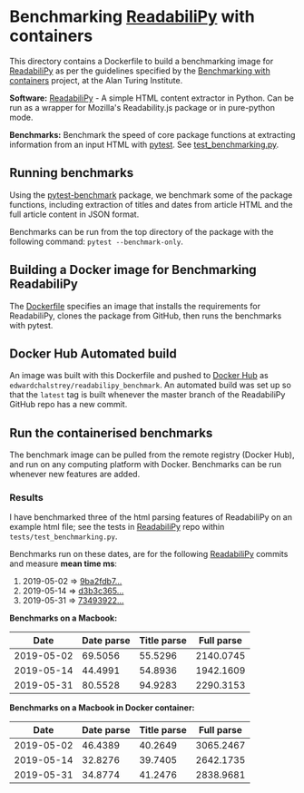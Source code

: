 Benchmarking [ReadabiliPy](https://github.com/alan-turing-institute/ReadabiliPy/tree/master) with containers
====

This directory contains a Dockerfile to build a benchmarking image for [ReadabiliPy](https://github.com/alan-turing-institute/ReadabiliPy/tree/master) as per the guidelines specified by the [Benchmarking with containers](https://alan-turing-institute.github.io/data-science-benchmarking/) project, at the Alan Turing Institute.

**Software:** [ReadabiliPy](https://github.com/alan-turing-institute/ReadabiliPy) - A simple HTML content extractor in Python. Can be run as a wrapper for Mozilla's Readability.js package or in pure-python mode.

**Benchmarks:** Benchmark the speed of core package functions at extracting information from an input HTML with [pytest](https://pypi.org/project/pytest-benchmark/). See [test_benchmarking.py](https://github.com/alan-turing-institute/ReadabiliPy/blob/master/tests/test_benchmarking.py).

Running benchmarks
----

Using the [pytest-benchmark](https://pypi.org/project/pytest-benchmark/) package, we benchmark some of the package functions, including extraction of titles and dates from article HTML and the full article content in JSON format.

Benchmarks can be run from the top directory of the package with the following command: ```pytest --benchmark-only```.

Building a Docker image for Benchmarking ReadabiliPy
----

The [Dockerfile](https://github.com/alan-turing-institute/ReadabiliPy/blob/master/benchmarks/Dockerfile) specifies an image that installs the requirements for ReadabiliPy, clones the package from GitHub, then runs the benchmarks with pytest.

Docker Hub Automated build
----

An image was built with this Dockerfile and pushed to [Docker Hub](https://cloud.docker.com/repository/docker/edwardchalstrey/readabilipy_benchmark) as ```edwardchalstrey/readabilipy_benchmark```. An automated build was set up so that the ```latest``` tag  is built whenever the master branch of the ReadabiliPy GitHub repo has a new commit.

Run the containerised benchmarks
----

The benchmark image can be pulled from the remote registry (Docker Hub), and run on any computing platform with Docker. Benchmarks can be run whenever new features are added.

### Results

I have benchmarked three of the html parsing features of ReadabiliPy on an example html file; see the tests in [ReadabiliPy](https://github.com/alan-turing-institute/ReadabiliPy/tree/master) repo within ```tests/test_benchmarking.py```.

Benchmarks run on these dates, are for the following [ReadabiliPy](https://github.com/alan-turing-institute/ReadabiliPy/tree/master) commits and measure **mean time ms**:
1. 2019-05-02 => [9ba2fdb7...](https://github.com/alan-turing-institute/ReadabiliPy/tree/9ba2fdb71b3b014f3252a29672ff41159203e45c)
2. 2019-05-14 => [d3b3c365...](https://github.com/alan-turing-institute/ReadabiliPy/tree/d3b3c365984aa26ce0a8f0fda6b3fd75b9e837a2)
3. 2019-05-31 => [73493922...](https://github.com/alan-turing-institute/ReadabiliPy/tree/734939221048041e545e3a4bd205a84e87631a3f)

**Benchmarks on a Macbook:**

| Date  | Date parse  | Title parse  | Full parse  |
|---|---|---|---|
| 2019-05-02  | 69.5056  | 55.5296  | 2140.0745  |
| 2019-05-14  | 44.4991  | 54.8936  | 1942.1609  |
| 2019-05-31  | 80.5528  | 94.9283  | 2290.3153  |


**Benchmarks on a Macbook in Docker container:**

| Date  | Date parse  | Title parse  | Full parse  |
|---|---|---|---|
| 2019-05-02  | 46.4389  | 40.2649  | 3065.2467  |
| 2019-05-14  | 32.8276  | 39.7405  | 2642.1735  |
| 2019-05-31  | 34.8774  | 41.2476  | 2838.9681  |
